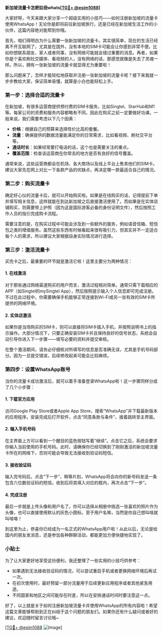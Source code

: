 **新加坡流量卡怎麽註冊whats[[TG💪+ @esim1088](https://t.me/s/esim1088)]**

大家好呀，今天来跟大家分享一个超级实用的小技巧——如何注册新加坡的流量卡使用WhatsApp！无论你是即将前往新加坡旅行，还是已经在新加坡生活工作的小伙伴，这篇内容绝对能帮到你哦。

首先，咱们得明白为什么需要一张新加坡的流量卡。其实很简单，现在的生活已经离不开互联网了，尤其是在国外，没有本地的SIM卡可能会让你感到非常不便。比如你想联系朋友、家人或者同事，没有网络可能就会错过重要的消息。再者，如果你是个喜欢刷社交媒体、看视频的人，没有网络的话，那感觉就像是失去了灵魂一样。所以，拥有一张新加坡的流量卡就显得尤为重要啦！

那么问题来了，怎样才能轻松地获取并注册一张新加坡的流量卡呢？接下来我就一步步教给大家，保证简单易懂，就算是小白也能轻松上手。

### 第一步：选择合适的流量卡

在新加坡，有很多运营商提供预付费的SIM卡服务，比如Singtel、StarHub和M1等。每家公司的资费和服务内容都略有不同，因此在购买之前一定要做好功课。一般来说，我们需要考虑以下几个因素：

- **价格**：根据自己的预算来选择性价比高的套餐。
- **流量**：确保提供的数据流量能满足你的日常需求，比如看视频、刷社交平台等。
- **通话时长**：如果经常要打电话的话，这个也是需要关注的重点。
- **覆盖范围**：检查该运营商在你常去的地方是否有良好的信号覆盖。

通常来说，这些运营商都会在机场、各大商场以及线上平台上售卖他们的SIM卡。建议大家先在网上对比一下各款产品的优缺点，再决定哪一款最适合自己的情况。

### 第二步：购买流量卡

确定好心仪的流量卡后，就可以开始购买啦。如果是在线购买的话，记得提前下单并填写相关信息，这样就能在到达新加坡之后直接激活使用了。而如果是在实体店铺购买，则需要带上护照（因为这是国际游客必备的身份证明文件），然后按照工作人员的指引完成购卡流程。

需要注意的是，在购买过程中可能会涉及到一些额外的服务，例如语音信箱、短信包之类的增值服务。虽然这些东西有时候看起来很有吸引力，但其实并不一定适合每个人的需求，所以建议大家根据自身实际情况进行选择。

### 第三步：激活流量卡

买完卡之后，最重要的环节就是激活它啦！这里主要分为两种情况：

#### 1. 在线激活
对于那些通过网络渠道购买的用户而言，激活过程相对简单。通常只需下载相应的APP（如Singtel的mySingtel App），然后按照提示输入个人信息即可完成注册。不过在此过程中，你需要确保手机能够正常连接到Wi-Fi或另一张有效的SIM卡所提供的网络环境。

#### 2. 实体店激活
如果你是当场购买的SIM卡，则可以直接将SIM卡插入手机，并按照说明书上的指示操作。大部分情况下，只要正确安装SIM卡并且保持良好的信号状态，系统会自动引导你进入下一步骤——填写必要的资料并提交审核。

在整个激活期间，请务必仔细核对所填写的信息是否准确无误，尤其是手机号码部分。因为一旦提交错误，后续修改起来可能会比较麻烦。

### 第四步：设置WhatsApp账号

当你的流量卡成功激活后，就可以着手准备登录WhatsApp啦！这一步骤同样分成了几个小步骤：

#### 1. 下载官方应用
访问Google Play Store或者Apple App Store，搜索“WhatsApp”并下载最新版本的应用程序。安装完成后打开软件，点击“同意条款与条件”，接着跳转至主界面。

#### 2. 输入手机号码
在主界面上方可以看到一个醒目的蓝色按钮写着“继续”。点击它之后，系统会要求你输入当前使用的手机号码。此时，请确保你已经切换到了刚刚激活的新加坡流量卡所在的网络下，否则可能会导致无法接收到验证码短信。

#### 3. 接收验证码
输入完号码后，点击“下一步”，稍等片刻，WhatsApp将会向你的新号码发送一条包含六位数验证码的短信。收到后将其填入对应的框内，再次点击“下一步”。

#### 4. 完成注册
最后一步就是上传头像和用户名了。你可以选择从相册中挑选一张喜欢的照片作为头像，也可以直接使用默认的灰色小图标。至于用户名嘛，当然是你自己想叫啥就叫啥咯！

到这里为止，恭喜你已经成为一名正式的WhatsApp用户啦！从此以后，无论是给国内的朋友发消息，还是参加各种群聊活动，都能更加方便快捷地实现了。

### 小贴士

为了让大家更好地享受这份便利，我还整理了一些实用的小技巧供参考：

- 如果遇到无法接收验证码的情况，可以尝试重启手机或者更换网络环境后再试一次。
- 在初次使用时，最好预留一部分流量用于后续更新应用程序或者其他紧急用途。
- 不同国家和地区之间可能存在时差，所以在安排通话时间时要注意这一点。

好了，以上就是关于如何注册新加坡流量卡并使用WhatsApp的所有内容啦！希望这篇文章能够帮助到正在纠结于这个问题的朋友们。如果你还有什么疑问或者好的建议，欢迎随时留言讨论哦~

[[TG💪+ @esim1088](https://t.me/s/esim1088) ![Image](https://i.postimg.cc/4NQfJmqS/Snipaste-2025-05-13-00-14-12.png)]